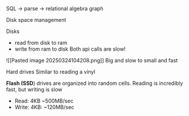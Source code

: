 
SQL -> parse -> relational algebra graph

Disk space management

Disks
- read from disk to ram
- write from ram to disk
Both api calls are slow!

![[Pasted image 20250324104208.png]]
Big and slow to small and fast

Hard drives 
Similar to reading a vinyl

**Flash (SSD**) drives are organized into random cells. Reading is incredibly fast, but writing is slow
- Read: 4KB ~500MB/sec
- Write: 4KB: ~120MB/sec